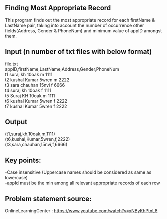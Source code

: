 Finding Most Appropriate Record
--------------------------------------------------------------------------------------------------------
This program finds out the most appropriate record for each firstName & LastName pair, taking into account the number of occurrence other fields(Address, Gender & PhoneNum) and minimum value of appID amongst them. <br />

Input (n number of txt files with below format) 
--------------------------------------------------------------------------------------------------------
file.txt<br/>
appID,firstName,LastName,Address,Gender,PhoneNum<br/>
t1 suraj kh 10oak m 1111<br/>
t2 kushal Kumar 5wren m 2222<br/>
t3 sara chauhan 15nvi f 6666<br/>
t4 suraj kh 10oak f 1111<br/>
t5 Suraj KH 10oak m 1111<br/>
t6 kushal Kumar 5wren f 2222<br/>
t7 kushal Kumar 5wren f 2222<br/>

Output 
--------------------------------------------------------------------------------------------------------
(t1,suraj,kh,10oak,m,1111)<br/>
(t6,kushal,Kumar,5wren,f,2222)<br/>
(t3,sara,chauhan,15nvi,f,6666)<br/>

Key points:
--------------------------------------------------------------------------------------------------------
-Case insensitive (Uppercase names should be considered as same as lowercase)<br/>
-appId must be the min among all relevant appropriate records of each row<br/>

Problem statement source:
--------------------------------------------------------------------------------------------------------
OnlineLearningCenter : https://www.youtube.com/watch?v=xNByKhPtnL8 <br/>
